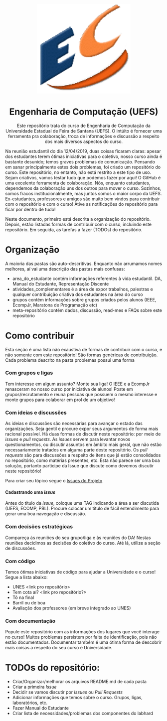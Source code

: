<p align="center">
<img src="meta-repositorio/img/logo.jpg" width="300" alt="ECOMP">
</p>
<h1 align="center">Engenharia de Computação (UEFS)</h1>
<p align="center"> Este repositório trata do curso de Engenharia de Computação da Universidade Estadual de Feira de Santana (UEFS). O intúito é fornecer uma ferramenta pra colaboração, troca de informações e discussão a respeito dos mais diversos aspectos do curso.  </p>

Na reunião estudantil do dia 12/04/2019, duas coisas ficaram claras: apesar dos estudantes terem ótimas iniciativas para o coletivo, nosso curso ainda é bastante desunido; temos graves problemas de comunicação. Pensando em sanar principalmente estes dois problemas, foi criado um repositório do curso. Este repositório, no entanto, não está restrito a este tipo de uso. Sejam criativos, vamos testar tudo que podemos fazer por aqui! O GitHub é uma excelente ferramenta de colaboração. Nós, enquanto estudantes, dependemos da colaboração uns dos outros para mover o curso. Sozinhos, somos fracos institucionalmente, mas juntos somos o maior corpo da UEFS. Ex-estudantes, professores e amigos são muito bem vindos para contribuir com o repositório e com o curso! Ative as notificações do repositório para ficar por dentro de tudo!

Neste documento, primeiro está descrita a organização do repositório. Depois, estão listadas formas de contribuir com o curso, incluindo este repositório. Em seguida, as tarefas a fazer (TODOs) do repositório.

# Organização

A maioria das pastas são auto-descritivas. Enquanto não arrumamos nomes melhores, aí vai uma descrição das pastas mais confusas:

- area_do_estudante contém informações referentes à vida estudantil. DA, Manual do Estudante, Representação Discente
- atividades_complementares é a área de expor trabalhos, palestras e qualquer contribuição criativa dos estudantes na área do curso
- grupos contém informações sobre grupos criados pelos alunos (IEEE, EcompJr, Maratona de Programação etc)
- meta-repositório contém dados, discussão, read-mes e FAQs sobre este repositório

# Como contribuir

Esta seção é uma lista não exaustiva de formas de contribuir com o curso, e não somente com este repositório! São formas genéricas de contribuição. Cada problema descrito na pasta problemas possui uma forma 

### Com grupos e ligas
Tem interesse em algum assunto? Monte sua liga! O IEEE e a EcompJr renasceram no nosso curso por iniciativa de alunos! Poste em grupos/recrutamento e reuna pessoas que possuem o mesmo interesse e monte grupos para colaborar em prol de um objetivo!

### Com ideias e discussões
As ideias e discussões são necessárias para avançar o estado das organizações. Seja gentil e procure expor seus argumentos de forma mais racional possível. Há duas formas de discutir neste repositório: por meio de _issues_ e _pull requests_. As _issues_ servem para levantar novos questionamentos, ou discutir assuntos em âmbito mais geral, que não estão necessariamente tratados em alguma parte deste repositório. Os _pull requests_ são para discussões a respeito de itens que já estão consolidados no repositório, como matérias presentes, etc. Esta não parece ser uma boa solução, portanto participe da Issue que discute como devemos discutir neste repositório!

Para criar seu tópico segue o [ Issues do Projeto ](https://github.com/wstroks/Ecomp-Uefs/issues)

#### Cadastrando uma _issue_
Antes do título da _issue_, coloque uma TAG indicando a área a ser discutida (UEFS, ECOMP, PBL). Procure colocar um titulo de fácil entendimento para gerar uma boa navegação e discussão.

### Com decisões estratégicas
Compareça às reuniões do seu grupo/liga e às reuniões do DA! Nestas reuniões decidimos as decisões do coletivo do curso. Até lá, utilize a seção de discussões.

### Com código
Temos ótimas iniciativas de código para ajudar a Universidade e o curso! Segue a lista abaixo:

- UNES <link pro repositório>
- Tem cota aí? <link pro repositório?>
- Tô na final <link>
- Barril ou de boa <link>
- Avaliação dos professores (em breve integrado ao UNES) 

### Com documentação
Popule este repositório com as informações dos lugares que você interage no curso! Muitos problemas persistem por falta de identificação, pois não estão documentados. Documentar também é uma ótima forma de descobrir mais coisas a respeito do seu curso e Universidade.


# TODOs do repositório:
- Criar/Organizar/melhorar os arquivos README.md de cada pasta
- Criar a primeira _Issue_
- Decidir se vamos discutir por _Issues_ ou _Pull Requests_
- Adicionar informações que temos sobre o curso. Grupos, ligas, laboratórios, etc.
- Fazer Manual do Estudante
- Criar lista de necessidades/problemas dos componentes do labhard
